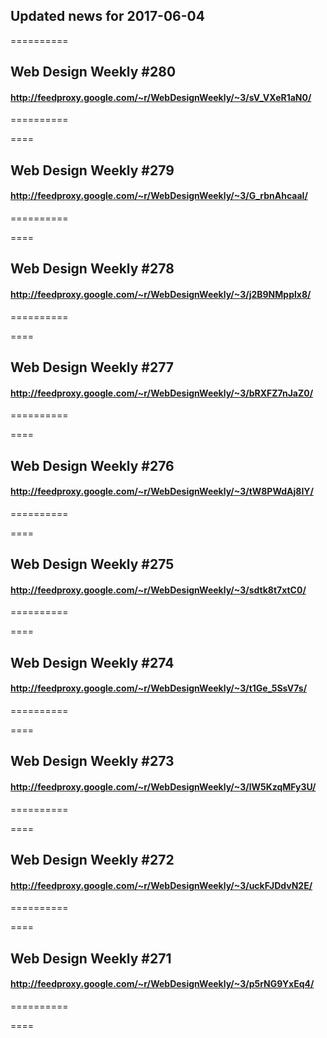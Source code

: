 ## Updated news for 2017-06-04 

==========
## Web Design Weekly #280
#### http://feedproxy.google.com/~r/WebDesignWeekly/~3/sV_VXeR1aN0/

==========

====
## Web Design Weekly #279
#### http://feedproxy.google.com/~r/WebDesignWeekly/~3/G_rbnAhcaaI/

==========

====
## Web Design Weekly #278
#### http://feedproxy.google.com/~r/WebDesignWeekly/~3/j2B9NMpplx8/

==========

====
## Web Design Weekly #277
#### http://feedproxy.google.com/~r/WebDesignWeekly/~3/bRXFZ7nJaZ0/

==========

====
## Web Design Weekly #276
#### http://feedproxy.google.com/~r/WebDesignWeekly/~3/tW8PWdAj8IY/

==========

====
## Web Design Weekly #275
#### http://feedproxy.google.com/~r/WebDesignWeekly/~3/sdtk8t7xtC0/

==========

====
## Web Design Weekly #274
#### http://feedproxy.google.com/~r/WebDesignWeekly/~3/t1Ge_5SsV7s/

==========

====
## Web Design Weekly #273
#### http://feedproxy.google.com/~r/WebDesignWeekly/~3/lW5KzqMFy3U/

==========

====
## Web Design Weekly #272
#### http://feedproxy.google.com/~r/WebDesignWeekly/~3/uckFJDdvN2E/

==========

====
## Web Design Weekly #271
#### http://feedproxy.google.com/~r/WebDesignWeekly/~3/p5rNG9YxEq4/

==========

====
